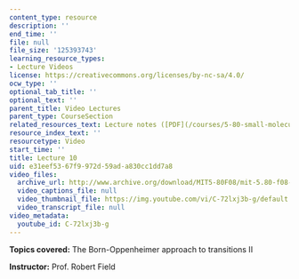 ```yaml
---
content_type: resource
description: ''
end_time: ''
file: null
file_size: '125393743'
learning_resource_types:
- Lecture Videos
license: https://creativecommons.org/licenses/by-nc-sa/4.0/
ocw_type: ''
optional_tab_title: ''
optional_text: ''
parent_title: Video Lectures
parent_type: CourseSection
related_resources_text: Lecture notes ([PDF](/courses/5-80-small-molecule-spectroscopy-and-dynamics-fall-2008/resources/10_580ln_fa08))
resource_index_text: ''
resourcetype: Video
start_time: ''
title: Lecture 10
uid: e31eef53-67f9-972d-59ad-a830cc1dd7a8
video_files:
  archive_url: http://www.archive.org/download/MIT5-80F08/mit-5.80-f08-lec10_300k.mp4
  video_captions_file: null
  video_thumbnail_file: https://img.youtube.com/vi/C-72lxj3b-g/default.jpg
  video_transcript_file: null
video_metadata:
  youtube_id: C-72lxj3b-g
---
```


**Topics covered:** The Born-Oppenheimer approach to transitions II

**Instructor:** Prof. Robert Field

